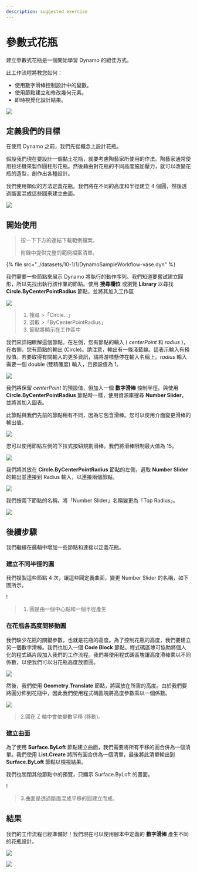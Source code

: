 ```yaml
---
description: suggested exercise
---
```


# 參數式花瓶

建立參數式花瓶是一個開始學習 Dynamo 的絕佳方式。

此工作流程將教您如何：

* 使用數字滑棒控制設計中的變數。
* 使用節點建立和修改幾何元素。
* 即時視覺化設計結果。

![](../../1\_introduction/images/1-2/vase1.gif)

## 定義我們的目標

在使用 Dynamo 之前，我們先從概念上設計花瓶。

假設我們現在要設計一個黏土花瓶，就要考慮陶藝家所使用的作法。陶藝家通常使用拉坯機來製作圓柱形花瓶。然後藉由對花瓶的不同高度施加壓力，就可以改變花瓶的造型，創作出各種設計。

我們使用類似的方法定義花瓶。我們將在不同的高度和半徑建立 4 個圓，然後透過斷面混成這些圓來建立曲面。

![](../images/10-1/1/vase2.png)

## 開始使用

> 按一下下方的連結下載範例檔案。
>
> 附錄中提供完整的範例檔案清單。

{% file src="../datasets/10-1/1/DynamoSampleWorkflow-vase.dyn" %}

我們需要一些節點來展示 Dynamo 將執行的動作序列。我們知道要嘗試建立圓形，所以先找出執行該作業的節點。使用 **搜尋欄位** 或瀏覽 **Library** 以尋找 **Circle.ByCenterPointRadius** 節點，並將其加入工作區

![](../images/10-1/1/vase8.png)

> 1. 搜尋 >「Circle...」
> 2. 選取 >「ByCenterPointRadius」
> 3. 節點將顯示在工作區中

我們來詳細瞭解這個節點。在左側，您有節點的輸入 ( _centerPoint_ 和 _radius_ )，在右側，您有節點的輸出 (Circle)。請注意，輸出有一條淺藍線。這表示輸入有預設值。若要取得有關輸入的更多資訊，請將游標懸停在輸入名稱上。_radius_ 輸入需要一個 double (雙精確度) 輸入，且預設值為 1。

![](../images/10-1/1/vase10.png)

我們將保留 _centerPoint_ 的預設值，但加入一個 **數字滑棒** 控制半徑。與使用 **Circle.ByCenterPointRadius** 節點時一樣，使用資源庫搜尋 **Number Slider**，並將其加入圖表。

此節點與我們先前的節點稍有不同，因為它包含滑棒。您可以使用介面變更滑棒的輸出值。

![](../images/10-1/1/vase13\(1\).gif)

您可以使用節點左側的下拉式按鈕規劃滑棒。我們將滑棒限制最大值為 15。

![](../images/10-1/1/vase11.png)

我們將其放在 **Circle.ByCenterPointRadius** 節點的左側，選取 **Number Slider** 的輸出並連接到 Radius 輸入，以連接兩個節點。

![](../images/10-1/1/vase12.png)

我們按兩下節點的名稱，將「Number Slider」名稱變更為「Top Radius」。

![](../images/10-1/1/vase14.png)

## 後續步驟

我們繼續在邏輯中增加一些節點和連接以定義花瓶。

### 建立不同半徑的圓

我們複製這些節點 4 次，讓這些圓定義曲面，變更 Number Slider 的名稱，如下圖所示。

\![](<../images/10-1/1/vase4 (1).png>)

> 1. 圓是由一個中心點和一個半徑產生

### 在花瓶各高度間移動圓

我們缺少花瓶的關鍵參數，也就是花瓶的高度。為了控制花瓶的高度，我們要建立另一個數字滑棒。我們也加入一個 **Code Block** 節點。程式碼區塊可協助將個人化的程式碼片段加入我們的工作流程。我們將使用程式碼區塊讓高度滑棒乘以不同係數，以便我們可以沿花瓶高度放置圓。

![](../images/10-1/1/vase15\(1\).png)

然後，我們使用 **Geometry.Translate** 節點，將圓放在所需的高度。由於我們要將圓分佈到花瓶中，因此我們使用程式碼區塊將高度參數乘以一個係數。

![](../images/10-1/1/vase5.png)

> 2\.圓在 Z 軸中會依變數平移 (移動)。

### 建立曲面

為了使用 **Surface.ByLoft** 節點建立曲面，我們需要將所有平移的圓合併為一個清單。我們使用 **List.Create** 將所有圓合併為一個清單，最後將此清單輸出到 **Surface.ByLoft** 節點以檢視結果。

我們也關閉其他節點中的預覽，只顯示 Surface.ByLoft 的畫面。

\![](<../images/10-1/1/vase6 (1).png>)

> 3\.曲面是透過斷面混成平移的圓建立而成。

## 結果

我們的工作流程已經準備好！我們現在可以使用腳本中定義的 **數字滑棒** 產生不同的花瓶設計。

![](../../1\_introduction/images/1-2/vase1.gif)

![](../images/10-1/1/vase7.png)
